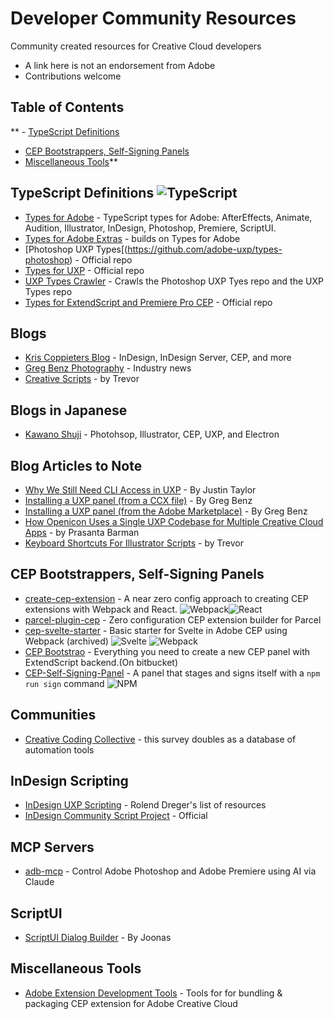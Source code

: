 # Developer Community Resources
Community created resources for Creative Cloud developers
- A link here is not an endorsement from Adobe
- Contributions welcome

## Table of Contents
**  - [TypeScript Definitions](#typescript-definitions)
  - [CEP Bootstrappers, Self-Signing Panels](#cep-bootstrappers-self-signing-panels)
  - [Miscellaneous Tools](#miscellaneous-tools)**

## TypeScript Definitions  ![TypeScript](https://img.shields.io/badge/typescript-%23007ACC.svg?style=for-the-badge&logo=typescript&logoColor=white)
- [Types for Adobe](https://github.com/docsforadobe/Types-for-Adobe) - TypeScript types for Adobe: AfterEffects, Animate, Audition, Illustrator, InDesign, Photoshop, Premiere, ScriptUI.
- [Types for Adobe Extras](https://github.com/docsforadobe/types-for-adobe-extras) - builds on Types for Adobe
- [Photoshop UXP Types[(https://github.com/adobe-uxp/types-photoshop) - Official repo
- [Types for UXP](https://github.com/adobe/cc-ext-uxp-types) - Official repo
- [UXP Types Crawler](https://github.com/hansottowirtz/adobe-uxp-types-crawler) - Crawls the Photoshop UXP Tyes repo and the UXP Types repo
- [Types for ExtendScript and Premiere Pro CEP](https://github.com/Adobe-CEP/Samples/tree/master/TypeScript/typings) - Official repo

## Blogs
- [Kris Coppieters Blog](https://coppieters.nz/) - InDesign, InDesign Server, CEP, and more
- [Greg Benz Photography](https://gregbenzphotography.com/) - Industry news
- [Creative Scripts](https://creative-scripts.com/) - by Trevor

## Blogs in Japanese
- [Kawano Shuji](https://kawano-shuji.com/justdiary/) - Photohsop, Illustrator, CEP, UXP, and Electron

## Blog Articles to Note
- [Why We Still Need CLI Access in UXP](https://hyperbrew.notion.site/Why-We-Still-Need-CLI-Access-in-UXP-193d249d738180b8a5f3f3aaacf8aaa0) - By Justin Taylor
- [Installing a UXP panel (from a CCX file)](https://gregbenzphotography.com/installing-a-uxp-panel-from-ccx) - By Greg Benz
- [Installing a UXP panel (from the Adobe Marketplace)](https://gregbenzphotography.com/installing-a-uxp-panel-from-adobe) - By Greg Benz
- [How Openicon Uses a Single UXP Codebase for Multiple Creative Cloud Apps](https://medium.com/adobetech/how-openicon-uses-a-single-uxp-codebase-for-multiple-creative-cloud-apps-fa589f666677?source=friends_link&sk=08f0520883a825a0ecb22c9f18cdd4fe) - by Prasanta Barman
- [Keyboard Shortcuts For Illustrator Scripts](https://creative-scripts.com/keyboard-shortcuts-for-illustrator-scripts/) - by Trevor

## CEP Bootstrappers, Self-Signing Panels
- [create-cep-extension](https://github.com/fusepilot/create-cep-extension) - A near zero config approach to creating CEP extensions with Webpack and React. ![Webpack](https://img.shields.io/badge/webpack-%238DD6F9.svg?style=for-the-badge&logo=webpack&logoColor=black)![React](https://img.shields.io/badge/react-%2320232a.svg?style=for-the-badge&logo=react&logoColor=%2361DAFB)
- [parcel-plugin-cep](https://github.com/fusepilot/parcel-plugin-cep) - Zero configuration CEP extension builder for Parcel
- [cep-svelte-starter](https://github.com/Klustre/cep-svelte-starter) - Basic starter for Svelte in Adobe CEP using Webpack (archived) ![Svelte](https://img.shields.io/badge/svelte-%23f1413d.svg?style=for-the-badge&logo=svelte&logoColor=white) ![Webpack](https://img.shields.io/badge/webpack-%238DD6F9.svg?style=for-the-badge&logo=webpack&logoColor=black)
- [CEP Bootstrao](https://bitbucket.org/theasci/cep-bootstrap/src/master/) - Everything you need to create a new CEP panel with ExtendScript backend.(On bitbucket)
- [CEP-Self-Signing-Panel](https://github.com/Inventsable/CEP-Self-Signing-Panel) - A panel that stages and signs itself with a `npm run sign` command ![NPM](https://img.shields.io/badge/NPM-%23CB3837.svg?style=for-the-badge&logo=npm&logoColor=white)

## Communities
- [Creative Coding Collective](https://essurvey.creativecodingcollective.org/) - this survey doubles as a database of automation tools

## InDesign Scripting
- [InDesign UXP Scripting](https://github.com/RolandDreger/indesign-uxp-scripting) - Rolend Dreger's list of resources
- [InDesign Community Script Project](https://github.com/AdobeInDesignScripts/directory) - Official

## MCP Servers
- [adb-mcp](https://github.com/mikechambers/adb-mcp) - Control Adobe Photoshop and Adobe Premiere using AI via Claude

## ScriptUI
- [ScriptUI Dialog Builder](https://scriptui.joonas.me/) - By Joonas

## Miscellaneous Tools
- [Adobe Extension Development Tools](https://github.com/adobe-extension-tools) - Tools for for bundling & packaging CEP extension for Adobe Creative Cloud

